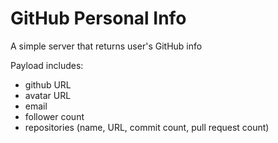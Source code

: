 # GitHub Personal Info

A simple server that returns user's GitHub info

Payload includes: 
- github URL
- avatar URL
- email
- follower count
- repositories (name, URL, commit count, pull request count)
